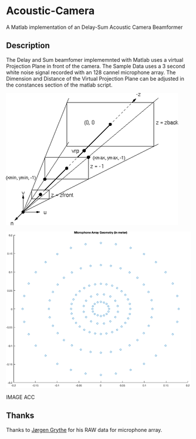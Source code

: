 # Acoustic-Camera
A Matlab implementation of an Delay-Sum Acoustic Camera Beamformer

## Description

The Delay and Sum beamfomer implememnted with Matlab uses a virtual Projection Plane in front of the camera. The Sample Data uses a 3 second white noise signal recorded with an 128 cannel microphone array. The Dimension and Distance of the Virtual Projection Plane can be adjusted in the constances section of the matlab script.

![alt text](img1.gif)

![alt text](img2.png)


IMAGE ACC

## Thanks
Thanks to [Jørgen Grythe](https://github.com/jorgengrythe/beamforming) for his RAW data for microphone array.
